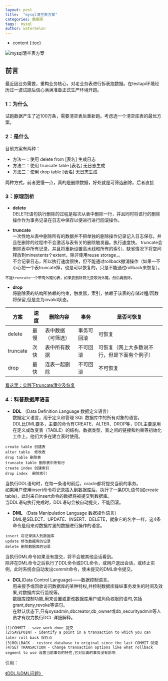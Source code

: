 ```yaml
---
layout: post
title:  "mysql清空表方案"
categories: 数据库
tags:  mysql
author: watermelon
---
```

* content
{:toc}

![mysql清空表方案](https://images.gitee.com/uploads/images/2019/0129/140239_1e240ff4_1210188.jpeg)
## 前言
最近因业务需要，重构业务核心，对老业务表进行拆表跑数据。在testapi环境经历过一波试跑后信心满满准备正式生产环境开跑。






### **1：为什么**
试跑数据产生了近100万条，需要清空表后重新跑。考虑选一个清空库表的最优方案。

### **2：是什么**
目前方案有两种：
* 方法一：使用 delete from [表名]    生成日志
* 方法二：使用 truncate table [表名]    无日志生成
* 方法三：使用 drop table [表名]    无日志生成

两种方式，前者更慢一点，真的是删除数据，好处就是可筛选删除。后者直接

### **3：原理剖析**
* **delete**    
DELETE语句执行删除的过程是每次从表中删除一行，并且同时将该行的删除操作作为事务记录在日志中保存以便进行进行回滚操作。

* **truncate**  
一次性地从表中删除所有的数据并不把单独的删除操作记录记入日志保存。并且在删除的过程中不会激活与表有关的删除触发器。执行速度快。
truncate会删除表中所有记录，并且将重新设置高水线和所有的索引，缺省情况下将空间释放到minextents个extent，除非使用reuse storage，。  
不会记录日志，所以执行速度很快，但不能通过rollback撤消操作（如果一不小心把一个表truncate掉，也是可以恢复的，只是不能通过rollback来恢复）。
```text
不能truncate一个带有外键的表，如果要删除首先要取消外键，然后再删除。
```

* **drop**  
将删除表的结构所依赖的约束，触发器，索引，依赖于该表的存储过程/函数将保留,但是变为invalid状态。

方案 | 速度 |  删除内容  |事务|是否可恢复
-|-|-|-|-
delete | 最慢 | 表中数据（可筛选） |事务可回滚|可恢复|
truncate | 次快 | 表中所有数据|不可回滚|可恢复（网上大多数说不行，但是下面有个例子）|
drop | 最快| 连表一起删除 |不可回滚|不可恢复|

 [看这里：实践下truncate清空及恢复](https://www.jb51.net/article/65767.htm)  
 
### 4：科普数据库语言
* **DDL** （Data Definition Language 数据定义语言）    
数据定义语言，用于定义和管理 SQL 数据库中的所有对象的语言。  
DDL比DML要多，主要的命令有CREATE、ALTER、DROP等，DDL主要是用在定义或改变表（TABLE）的结构，数据类型，表之间的链接和约束等初始化工作上，他们大多在建立表时使用。  
```text
create table 创建表     
alter table  修改表   
drop table 删除表   
truncate table 删除表中所有行     
create index 创建索引   
drop index  删除索引
```
当执行DDL语句时，在每一条语句前后，oracle都将提交当前的事务。  
如果用户使用insert命令将记录插入到数据库后，执行了一条DDL语句(如create table)，此时来自insert命令的数据将被提交到数据库。  
当DDL语句执行完成时，DDL语句会被自动提交，不能回滚。  

  
* **DML** （Data Manipulation Language 数据操作语言）     
DML是SELECT、UPDATE、INSERT、DELETE，就象它的名字一样，这4条命令是用来对数据库里的数据进行操作的语言。   
```text
insert 将记录插入到数据库 
update 修改数据库的记录 
delete 删除数据库的记录
```
当执行DML命令如果没有提交，将不会被其他会话看到。  
除非在DML命令之后执行了DDL命令或DCL命令，或用户退出会话，或终止实例，此时系统会自动发出commit命令，使未提交的DML命令提交。  

  
* **DCL**(Data Control Language)——数据控制语言。  
用来授予或回收访问数据库的某种特权,并控制数据库操纵事务发生的时间及效果,对数据库实行监视等。  
数据库控制功能,用来设置或更改数据库用户或角色权限的语句,包括grant,deny,revoke等语句。  
在默认状态下,只有sysadmin,dbcreator,db_owner或db_securityadmin等人员才有权力执行DCL 详细解释。  

```text
(1)COMMIT - save work done 提交
(2)SAVEPOINT - identify a point in a transaction to which you can later roll back 保存点
(3)ROLLBACK - restore database to original since the last COMMIT 回滚
(4)SET TRANSACTION - Change transaction options like what rollback segment to use 设置当前事务的特性,它对后面的事务没有影响
```

引用：  

 [《DDL与DML问题》](https://bookmanxy.github.io/2018/12/21/%E5%B9%B6%E5%8F%91-%E5%A4%84%E7%90%86%E6%96%B9%E6%A1%88%E6%80%9D%E8%80%83/)  


